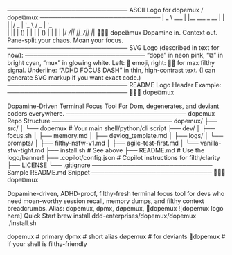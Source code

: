 
────────────────────────────
ASCII Logo for dopemux / dope⧉mux
────────────────────────────
| _ \ ___ | |__ ___ _ __
| | | |/ _ | '_ \ / _ | '_ \
| || | () | | | | () | | | |
|/ _/|| ||___/|| |_|
💊🍑🍆 dope⧉mux
Dopamine in. Context out.
Pane-split your chaos. Moan your focus.
────────────────────────────
SVG Logo (described in text for now):
────────────────────────────
“dope” in neon pink, “⧉” in bright cyan, “mux” in glowing white.
Left: 💊 emoji, right: 🍑🍆 for max filthy signal.
Underline: “ADHD FOCUS DASH” in thin, high-contrast text.
(I can generate SVG markup if you want exact code.)
────────────────────────────
README Logo Header Example:
────────────────────────────
💊🍑🍆 dope⧉mux

Dopamine-Driven Terminal Focus Tool
For Dom, degenerates, and deviant coders everywhere.
────────────────────────────
dopemux Repo Structure
────────────────────────────
dopemux/
├── src/
│ └── dopemux # Your main shell/python/cli script
├── dev/
│ ├── focus.sh
│ ├── memory.md
│ ├── devlog_template.md
│ ├── logs/
│ └── prompts/
│ ├── filthy-nsfw-v1.md
│ ├── agile-test-first.md
│ └── vanilla-sfw-tight.md
├── install.sh # See above
├── README.md # Use the logo/banner!
├── .copilot/config.json # Copilot instructions for filth/clarity
├── LICENSE
└── .gitignore
────────────────────────────
Sample README.md Snippet
────────────────────────────
💊🍑🍆 dope⧉mux

Dopamine-driven, ADHD-proof, filthy-fresh terminal focus tool for devs who need moan-worthy session recall, memory dumps, and filthy context breadcrumbs.
Alias: dopemux, dpmx, døpemux, 💊dopemux
![dopemux logo here]
Quick Start
brew install ddd-enterprises/dopemux/dopemux
./install.sh

dopemux           # primary
dpmx              # short alias
døpemux           # for deviants
💊dopemux         # if your shell is filthy-friendly